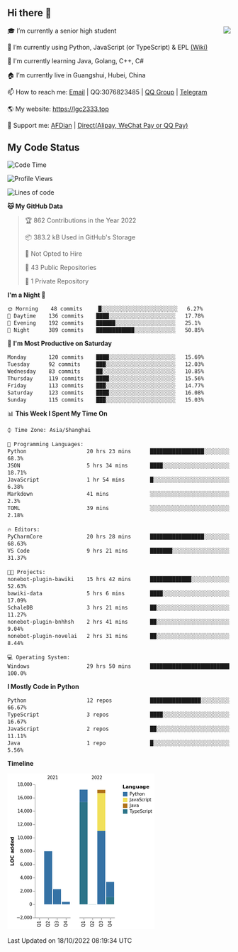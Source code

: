 ## Hi there 👋

<div width="50%">
<img align="right" src="https://github-readme-stats.vercel.app/api?username=lgc2333&show_icons=true" />
</div>

🎓 I’m currently a senior high student

📝 I’m currently using Python, JavaScript (or TypeScript) & EPL [(Wiki)](https://en.wikipedia.org/wiki/Easy_Programming_Language)

📒 I'm currently learning Java, Golang, C++, C#

🏠 I’m currently live in Guangshui, Hubei, China

📫 How to reach me: [Email](mailto:lgc2333@126.com) | QQ:3076823485 | [QQ Group](https://jq.qq.com/?_wv=1027&k=ktwOHdU2) | [Telegram](https://t.me/@lgc2333)

🌎 My website: <https://lgc2333.top>

🤝 Support me: [AFDian](https://afdian.net/@lgc2333) | [Direct(Alipay, WeChat Pay or QQ Pay)](https://s2.loli.net/2022/02/03/MLqe53BjWOAhpcF.png)

## My Code Status

<!--START_SECTION:waka-->
![Code Time](http://img.shields.io/badge/Code%20Time-812%20hrs%202%20mins-blue)

![Profile Views](http://img.shields.io/badge/Profile%20Views-5-blue)

![Lines of code](https://img.shields.io/badge/From%20Hello%20World%20I%27ve%20Written-48%20Thousand%20lines%20of%20code-blue)

**🐱 My GitHub Data** 

> 🏆 862 Contributions in the Year 2022
 > 
> 📦 383.2 kB Used in GitHub's Storage 
 > 
> 🚫 Not Opted to Hire
 > 
> 📜 43 Public Repositories 
 > 
> 🔑 1 Private Repository 
 > 
**I'm a Night 🦉** 

```text
🌞 Morning    48 commits     █░░░░░░░░░░░░░░░░░░░░░░░░   6.27% 
🌆 Daytime    136 commits    ████░░░░░░░░░░░░░░░░░░░░░   17.78% 
🌃 Evening    192 commits    ██████░░░░░░░░░░░░░░░░░░░   25.1% 
🌙 Night      389 commits    ████████████░░░░░░░░░░░░░   50.85%

```
📅 **I'm Most Productive on Saturday** 

```text
Monday       120 commits    ████░░░░░░░░░░░░░░░░░░░░░   15.69% 
Tuesday      92 commits     ███░░░░░░░░░░░░░░░░░░░░░░   12.03% 
Wednesday    83 commits     ██░░░░░░░░░░░░░░░░░░░░░░░   10.85% 
Thursday     119 commits    ████░░░░░░░░░░░░░░░░░░░░░   15.56% 
Friday       113 commits    ███░░░░░░░░░░░░░░░░░░░░░░   14.77% 
Saturday     123 commits    ████░░░░░░░░░░░░░░░░░░░░░   16.08% 
Sunday       115 commits    ███░░░░░░░░░░░░░░░░░░░░░░   15.03%

```


📊 **This Week I Spent My Time On** 

```text
⌚︎ Time Zone: Asia/Shanghai

💬 Programming Languages: 
Python                   20 hrs 23 mins      █████████████████░░░░░░░░   68.3% 
JSON                     5 hrs 34 mins       ████░░░░░░░░░░░░░░░░░░░░░   18.71% 
JavaScript               1 hr 54 mins        █░░░░░░░░░░░░░░░░░░░░░░░░   6.38% 
Markdown                 41 mins             ░░░░░░░░░░░░░░░░░░░░░░░░░   2.3% 
TOML                     39 mins             ░░░░░░░░░░░░░░░░░░░░░░░░░   2.18%

🔥 Editors: 
PyCharmCore              20 hrs 28 mins      █████████████████░░░░░░░░   68.63% 
VS Code                  9 hrs 21 mins       ███████░░░░░░░░░░░░░░░░░░   31.37%

🐱‍💻 Projects: 
nonebot-plugin-bawiki    15 hrs 42 mins      █████████████░░░░░░░░░░░░   52.63% 
bawiki-data              5 hrs 6 mins        ████░░░░░░░░░░░░░░░░░░░░░   17.09% 
SchaleDB                 3 hrs 21 mins       ██░░░░░░░░░░░░░░░░░░░░░░░   11.27% 
nonebot-plugin-bnhhsh    2 hrs 41 mins       ██░░░░░░░░░░░░░░░░░░░░░░░   9.04% 
nonebot-plugin-novelai   2 hrs 31 mins       ██░░░░░░░░░░░░░░░░░░░░░░░   8.44%

💻 Operating System: 
Windows                  29 hrs 50 mins      █████████████████████████   100.0%

```

**I Mostly Code in Python** 

```text
Python                   12 repos            ████████████████░░░░░░░░░   66.67% 
TypeScript               3 repos             ████░░░░░░░░░░░░░░░░░░░░░   16.67% 
JavaScript               2 repos             ██░░░░░░░░░░░░░░░░░░░░░░░   11.11% 
Java                     1 repo              █░░░░░░░░░░░░░░░░░░░░░░░░   5.56%

```


**Timeline**

![Chart not found](https://raw.githubusercontent.com/lgc2333/lgc2333/main/charts/bar_graph.png) 


 Last Updated on 18/10/2022 08:19:34 UTC
<!--END_SECTION:waka-->
